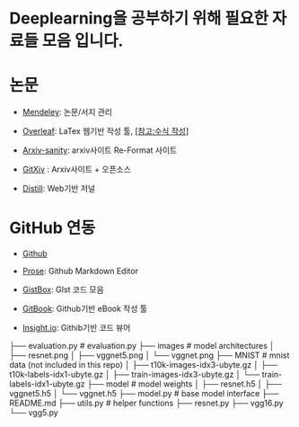 # Deeplearning을 공부하기 위해 필요한 자료들 모음 입니다.


# 논문 

- [Mendeley](https://www.mendeley.com/library/): 논문/서지 관리

- [Overleaf](https://www.overleaf.com/): LaTex 웹기반 작성 툴, [[참고:수식 작성]](http://www.hostmath.com/)

- [Arxiv-sanity](http://www.arxiv-sanity.com/): arxiv사이트 Re-Format 사이트  

- [GitXiv](http://www.gitxiv.com/) : Arxiv사이트 + 오픈소스 

- [Distill](http://distill.pub/): Web기반 저널

# GitHub 연동

- [Github](https://github.com/adioshun)

- [Prose](http://prose.io/#adioshun): Github Markdown Editor

- [GistBox](https://app.gistboxapp.com/library/my-gists): GIst 코드 모음

- [GitBook](https://www.gitbook.com/@adioshun): Github기반 eBook 작성 툴

- [Insight.io](https://insight.io/account/projects): Githib기반 코드 뷰어



├── evaluation.py # evaluation.py
├── images # model architectures
│   ├── resnet.png
│   ├── vggnet5.png
│   └── vggnet.png
├── MNIST # mnist data (not included in this repo)
│   ├── t10k-images-idx3-ubyte.gz
│   ├── t10k-labels-idx1-ubyte.gz
│   ├── train-images-idx3-ubyte.gz
│   └── train-labels-idx1-ubyte.gz
├── model # model weights
│   ├── resnet.h5
│   ├── vggnet5.h5
│   └── vggnet.h5
├── model.py # base model interface
├── README.md
├── utils.py # helper functions
├── resnet.py
├── vgg16.py
└── vgg5.py
